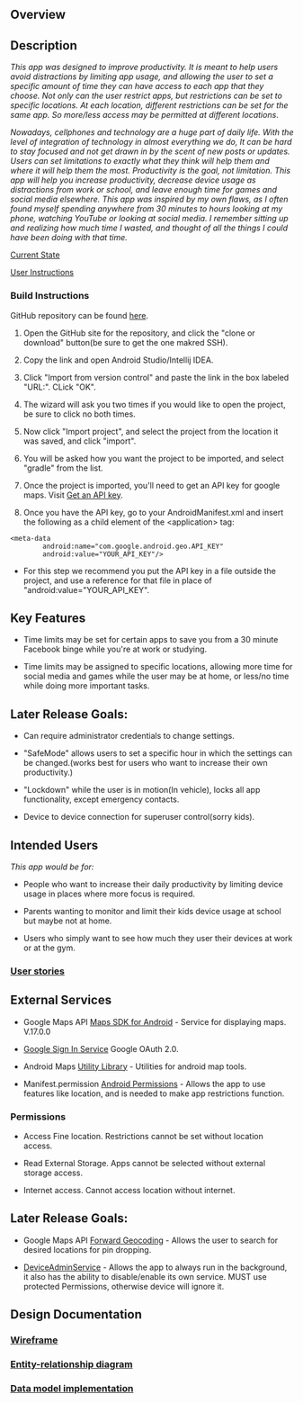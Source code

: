 ## Overview

## Description

_This app was designed to improve productivity. It is meant to help users avoid distractions by limiting app usage, and allowing the user to set a specific amount of time they can have access to each app that they choose. Not only can the user restrict apps, but restrictions can be set to specific locations. At each location, different restrictions can be set for the same app. So more/less access may be permitted at different locations_.

_Nowadays, cellphones and technology are a huge part of daily life. With the level of integration of technology in almost everything we do, It can be hard to stay focused and not get drawn in by the scent of new posts or updates. Users can set limitations to exactly what they think will help them and where it will help them the most. Productivity is the goal, not limitation. This app will help you increase productivity, decrease device usage as distractions from work or school, and leave enough time for games and social media elsewhere. This app was inspired by my own flaws, as I often found myself spending anywhere from 30 minutes to hours looking at my phone, watching YouTube or looking at social media. I remember sitting up and realizing how much time I wasted, and thought of all the things I could have been doing with that time._

[Current State](current-state.md)

[User Instructions](user-instructions.md)

### Build Instructions

GitHub repository can be found [here](https://github.com/TraceDecker/the-watcher).

1. Open the GitHub site for the repository, and click the "clone or download" button(be sure to get the one makred SSH).

2. Copy the link and open Android Studio/Intellij IDEA.

3. Click "Import from version control" and paste the link in the box labeled "URL:". CLick "OK".

4. The wizard will ask you two times if you would like to open the project, be sure to click no both times.

5. Now click "Import project", and select the project from the location it was saved, and click "import".

6. You will be asked how you want the project to be imported, and select "gradle" from the list.

7. Once the project is imported, you'll need to get an API key for google maps. Visit [Get an API key](https://developers.google.com/maps/documentation/android-sdk/get-api-key).

8. Once you have the API key, go to your AndroidManifest.xml and insert the following as a child element of the \<application> tag:

```$xslt
<meta-data
        android:name="com.google.android.geo.API_KEY"
        android:value="YOUR_API_KEY"/>
```
* For this step we recommend you put the API key in a file outside the project, and use a reference for that file in place of "android:value="YOUR_API_KEY".  

## Key Features

* Time limits may be set for certain apps to save you from a 30 minute Facebook binge while you're at work or studying.

* Time limits may be assigned to specific locations, allowing more time for social media and games while the user may be at home, or less/no time while doing more important tasks.

## Later Release Goals:

* Can require administrator credentials to change settings.

* "SafeMode" allows users to set a specific hour in which the settings can be changed.(works best for users who want to increase their own productivity.)

* "Lockdown" while the user is in motion(In vehicle), locks all app functionality, except emergency contacts.

* Device to device connection for superuser control(sorry kids).

## Intended Users

_This app would be for:_

* People who want to increase their daily productivity by limiting device usage in places where more focus is required.

* Parents wanting to monitor and limit their kids device usage at school but maybe not at home.  

* Users who simply want to see how much they user their devices at work or at the gym.

### [User stories](user-stories.md)

## External Services

* Google Maps API [Maps SDK for Android](https://developers.google.com/maps/documentation/android-sdk/intro) - Service for displaying maps. V.17.0.0

* [Google Sign In Service](https://developers.google.com/identity/protocols/oauth2) Google OAuth 2.0. 

* Android Maps [Utility Library](https://developers.google.com/maps/documentation/android-sdk/utility) - Utilities for android map tools.

* Manifest.permission [Android Permissions](https://developer.android.com/reference/android/Manifest.permission) - Allows the app to use features like location, and is needed to make app restrictions function.

### Permissions

* Access Fine location. Restrictions cannot be set without location access.

* Read External Storage. Apps cannot be selected without external storage access.

* Internet access. Cannot access location without internet.

## Later Release Goals:

* Google Maps API [Forward Geocoding](https://developers.google.com/maps/documentation/geocoding/start) - Allows the user to search for desired locations for pin dropping.

* [DeviceAdminService](https://developer.android.com/reference/android/app/admin/DeviceAdminService?hl=en) - Allows the app to always run in the background, it also has the ability to disable/enable its own service. MUST use protected Permissions, otherwise device will ignore it.

## Design Documentation

### [Wireframe](wireframe.md)

### [Entity-relationship diagram](erd.md)

### [Data model implementation](data-model.md)
